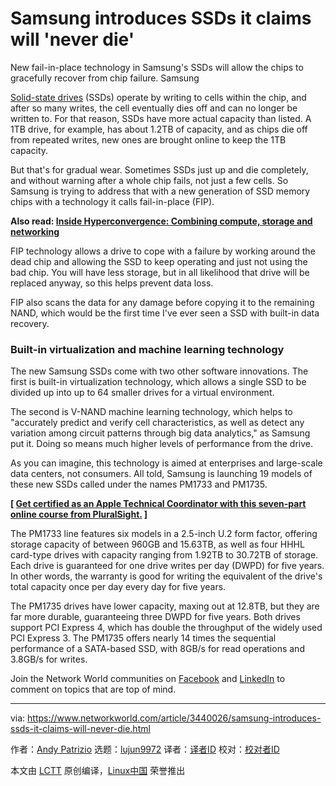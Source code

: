 [#]: collector: (lujun9972)
[#]: translator: ( )
[#]: reviewer: ( )
[#]: publisher: ( )
[#]: url: ( )
[#]: subject: (Samsung introduces SSDs it claims will 'never die')
[#]: via: (https://www.networkworld.com/article/3440026/samsung-introduces-ssds-it-claims-will-never-die.html)
[#]: author: (Andy Patrizio https://www.networkworld.com/author/Andy-Patrizio/)

Samsung introduces SSDs it claims will 'never die'
======
New fail-in-place technology in Samsung's SSDs will allow the chips to gracefully recover from chip failure.
Samsung

[Solid-state drives][1] (SSDs) operate by writing to cells within the chip, and after so many writes, the cell eventually dies off and can no longer be written to. For that reason, SSDs have more actual capacity than listed. A 1TB drive, for example, has about 1.2TB of capacity, and as chips die off from repeated writes, new ones are brought online to keep the 1TB capacity.

But that's for gradual wear. Sometimes SSDs just up and die completely, and without warning after a whole chip fails, not just a few cells. So Samsung is trying to address that with a new generation of SSD memory chips with a technology it calls fail-in-place (FIP).

**Also read: [Inside Hyperconvergence: Combining compute, storage and networking][2]**

FIP technology allows a drive to cope with a failure by working around the dead chip and allowing the SSD to keep operating and just not using the bad chip. You will have less storage, but in all likelihood that drive will be replaced anyway, so this helps prevent data loss.

FIP also scans the data for any damage before copying it to the remaining NAND, which would be the first time I've ever seen a SSD with built-in data recovery.

### Built-in virtualization and machine learning technology

The new Samsung SSDs come with two other software innovations. The first is built-in virtualization technology, which allows a single SSD to be divided up into up to 64 smaller drives for a virtual environment.

The second is V-NAND machine learning technology, which helps to "accurately predict and verify cell characteristics, as well as detect any variation among circuit patterns through big data analytics," as Samsung put it. Doing so means much higher levels of performance from the drive.

As you can imagine, this technology is aimed at enterprises and large-scale data centers, not consumers. All told, Samsung is launching 19 models of these new SSDs called under the names PM1733 and PM1735.

**[ [Get certified as an Apple Technical Coordinator with this seven-part online course from PluralSight.][3] ]**

The PM1733 line features six models in a 2.5-inch U.2 form factor, offering storage capacity of between 960GB and 15.63TB, as well as four HHHL card-type drives with capacity ranging from 1.92TB to 30.72TB of storage. Each drive is guaranteed for one drive writes per day (DWPD) for five years. In other words, the warranty is good for writing the equivalent of the drive's total capacity once per day every day for five years.

The PM1735 drives have lower capacity, maxing out at 12.8TB, but they are far more durable, guaranteeing three DWPD for five years. Both drives support PCI Express 4, which has double the throughput of the widely used PCI Express 3. The PM1735 offers nearly 14 times the sequential performance of a SATA-based SSD, with 8GB/s for read operations and 3.8GB/s for writes.

Join the Network World communities on [Facebook][4] and [LinkedIn][5] to comment on topics that are top of mind.

--------------------------------------------------------------------------------

via: https://www.networkworld.com/article/3440026/samsung-introduces-ssds-it-claims-will-never-die.html

作者：[Andy Patrizio][a]
选题：[lujun9972][b]
译者：[译者ID](https://github.com/译者ID)
校对：[校对者ID](https://github.com/校对者ID)

本文由 [LCTT](https://github.com/LCTT/TranslateProject) 原创编译，[Linux中国](https://linux.cn/) 荣誉推出

[a]: https://www.networkworld.com/author/Andy-Patrizio/
[b]: https://github.com/lujun9972
[1]: https://www.networkworld.com/article/3326058/what-is-an-ssd.html
[2]: https://www.idginsiderpro.com/article/3409019/inside-hyperconvergence-combining-compute-storage-and-networking.html
[3]: https://pluralsight.pxf.io/c/321564/424552/7490?u=https%3A%2F%2Fwww.pluralsight.com%2Fpaths%2Fapple-certified-technical-trainer-10-11
[4]: https://www.facebook.com/NetworkWorld/
[5]: https://www.linkedin.com/company/network-world
